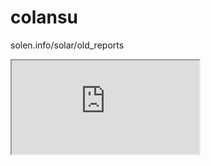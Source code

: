 # colansu
solen.info/solar/old_reports

<iframe src="https://solen.info/solar/old_reports/"></iframe>
